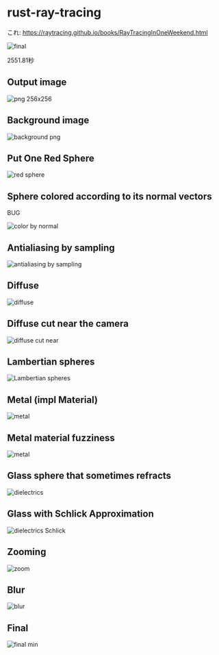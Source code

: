 # rust-ray-tracing

これ: https://raytracing.github.io/books/RayTracingInOneWeekend.html

![final](./images/final.png)

2551.81秒

## Output image

![png 256x256](./images/image.png)

## Background image

![background png](./images/background.png)

## Put One Red Sphere

![red sphere](./images/red_sphere.png)

## Sphere colored according to its normal vectors

BUG

![color by normal](./images/normal.png)

## Antialiasing by sampling

![antialiasing by sampling](./images/pixel_sample.png)

## Diffuse

![diffuse](./images/diffuse.png)

## Diffuse cut near the camera

![diffuse cut near](./images/diffuse_cut_near.png)

## Lambertian spheres

![Lambertian spheres](./images/lambertian_spheres.png)

## Metal (impl Material)

![metal](./images/metal.png)

## Metal material fuzziness

![metal](./images/metal_fuzz.png)

## Glass sphere that sometimes refracts

![dielectrics](./images/dielectrics.png)

## Glass with Schlick Approximation

![dielectrics Schlick](./images/dielectrics_schlick.png)

## Zooming

![zoom](./images/zooming.png)

## Blur

![blur](./images/blur.png)

## Final

![final min](./images/final_min.png)
